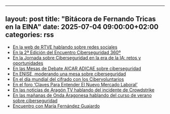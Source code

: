 
---
layout: post
title:  "Bitácora de Fernando Tricas en la EINA"
date:   2025-07-04 09:00:00+02:00
categories: rss
---
*  [En la web de RTVE hablando sobre redes sociales](http://webdiis.unizar.es/~ftricas/blog/enlosmedios/2025-07-04-09-00.html)
*  [En la 2ª Edición del Encuentro Ciberseguridad 360º](http://webdiis.unizar.es/~ftricas/blog/otros/2025-02-11-16-00.html)
*  [En la Jornada sobre Ciberseguridad en la era de la IA: retos y oportunidades](http://webdiis.unizar.es/~ftricas/blog/otros/2025-01-24-16-00.html)
*  [En las Mesas de Debate AICAR ADICAE sobre ciberseguridad](http://webdiis.unizar.es/~ftricas/blog/otros/2024-11-14-16-00.html)
*  [En ENISE, moderando una mesa sobre ciberseguridad](http://webdiis.unizar.es/~ftricas/blog/otros/2024-10-23-16-00.html)
*  [En el día mundial del cifrado con los Cibervoluntarios](http://webdiis.unizar.es/~ftricas/blog/otros/2024-10-21-16-00.html)
*  [En el foro ‘Claves Para Entender El Nuevo Mercado Laboral’](http://webdiis.unizar.es/~ftricas/blog/otros/2024-09-12-16-00.html)
*  [En las noticias de Aragón TV hablando del incidente de Crowdstrike](http://webdiis.unizar.es/~ftricas/blog/enlosmedios/2024-07-18-09-00.html)
*  [En las mañanas de Onda Aragonesa hablando del curso de verano sobre ciberseguridad](http://webdiis.unizar.es/~ftricas/blog/enlosmedios/2024-07-01-09-00.html)
*  [Encuentro con María Fernández Guajardo](http://webdiis.unizar.es/~ftricas/blog/otros/2024-06-22-16-00.html)

